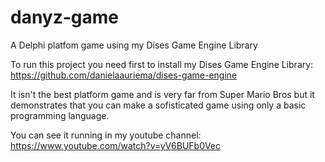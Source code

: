 # danyz-game
A Delphi platfom game using my Dises Game Engine Library

To run this project you need first to install my Dises Game Engine Library: https://github.com/danielaauriema/dises-game-engine


It isn't the best platform game and is very far from Super Mario Bros but it demonstrates that you can make a sofisticated game using only a basic programming language.



You can see it running in my youtube channel: https://www.youtube.com/watch?v=yV6BUFb0Vec



